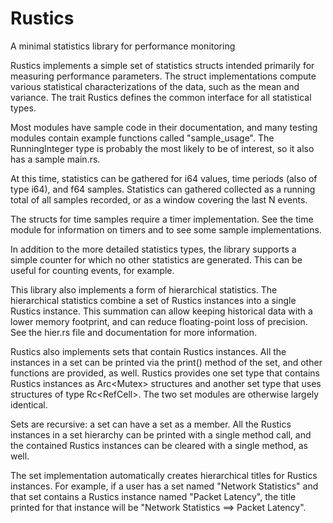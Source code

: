 # Rustics
A minimal statistics library for performance monitoring


Rustics implements a simple set of statistics structs intended primarily
for measuring performance parameters.  The struct implementations compute
various statistical characterizations of the data, such as the mean and
variance.  The trait Rustics defines the common interface for all
statistical types.

Most modules have sample code in their documentation, and many testing
modules contain example functions called "sample_usage".  The RunningInteger
type is probably the most likely to be of interest, so it also has a sample
main.rs.

At this time, statistics can be gathered for i64 values, time periods (also
of type i64), and f64 samples.  Statistics can gathered collected as a running
total of all samples recorded, or as a window covering the last N events.

The structs for time samples require a timer implementation.  See the time
module for information on timers and to see some sample implementations.

In addition to the more detailed statistics types, the library supports a
simple counter for which no other statistics are generated.  This can be
useful for counting events, for example.

This library also implements a form of hierarchical statistics.  The
hierarchical statistics combine a set of Rustics instances into a single
Rustics instance.  This summation can allow keeping historical data with
a lower memory footprint, and can reduce floating-point loss of precision.
See the hier.rs file and documentation for more information.

Rustics also implements sets that contain Rustics instances.  All the
instances in a set can be printed via the print() method of the set, and
other functions are provided, as well.  Rustics provides one set type that
contains Rustics instances as Arc<Mutex<dyn Rustics>> structures and 
another set type that uses structures of type Rc<RefCell<dyn Rustics>>.
The two set modules are otherwise largely identical.

Sets are recursive:  a set can have a set as a member.  All the Rustics
instances in a set hierarchy can be printed with a single method call, and
the contained Rustics instances can be cleared with a single method, as
well.

The set implementation automatically creates hierarchical titles for
Rustics instances.  For example, if a user has a set named "Network
Statistics" and that set contains a Rustics instance named "Packet Latency",
the title printed for that instance will be "Network Statistics ==> Packet
Latency".
